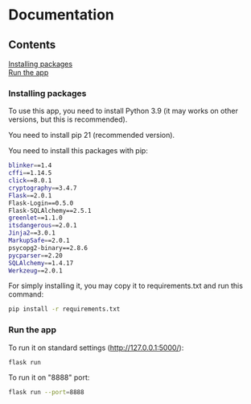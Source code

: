 # Documentation



## Contents

[Installing packages](#Installing-packages)  
[Run the app](#Run-the-app)






### Installing packages

To use this app, you need to install Python 3.9 (it may works on other versions, but this is recommended).

You need to install pip 21 (recommended version).

You need to install this packages with pip:

```bash
blinker==1.4
cffi==1.14.5
click==8.0.1
cryptography==3.4.7
Flask==2.0.1
Flask-Login==0.5.0
Flask-SQLAlchemy==2.5.1
greenlet==1.1.0
itsdangerous==2.0.1
Jinja2==3.0.1
MarkupSafe==2.0.1
psycopg2-binary==2.8.6
pycparser==2.20
SQLAlchemy==1.4.17
Werkzeug==2.0.1
```

For simply installing it, you may copy it to requirements.txt and run this command:

```bash
pip install -r requirements.txt
```





### Run the app

To run it on standard settings (http://127.0.0.1:5000/):

```bash
flask run
```

To run it on "8888" port:
```bash
flask run --port=8888
```

